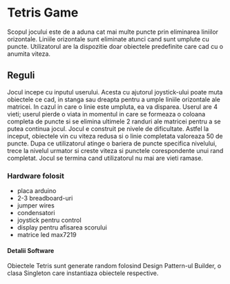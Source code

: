 # Tetris Game

Scopul jocului este de a aduna cat mai multe puncte prin eliminarea liniilor orizontale. 
Liniile orizontale sunt eliminate atunci cand sunt umplute cu puncte. Utilizatorul are la dispozitie doar obiectele predefinite 
care cad cu o anumita viteza. 

## Reguli

Jocul incepe cu inputul userului. Acesta cu ajutorul joystick-ului poate muta obiectele ce cad, in stanga sau dreapta pentru a 
umple liniile orizontale ale matricei. In cazul in care o linie este umpluta, ea va disparea.
Userul are 4 vieti; userul pierde o viata in momentul in care se formeaza o coloana completa de puncte si 
se elimina ultimele 2 randuri ale matricei pentru a se putea continua jocul.
Jocul e construit pe nivele de dificultate. 
Astfel la inceput, obiectele vin cu viteza redusa si o linie completata valoreaza 
50 de puncte. Dupa ce utilizatorul atinge o bariera de puncte specifica nivelului, trece la nivelul urmator si creste viteza
si punctele corespondente unui rand completat.
Jocul se termina cand utilizatorul nu mai are vieti ramase.

### Hardware folosit
<ul>
  <li>placa arduino</li>
  <li>2-3 breadboard-uri</li>
  <li>jumper wires</li>
  <li>condensatori</li>
  <li>joystick pentru control</li>
  <li>display pentru afisarea scorului</li>
  <li>matrice led max7219</li>
</ul>

#### Detalii Software
Obiectele Tetris sunt generate random folosind Design Pattern-ul Builder, o clasa Singleton care instantiaza obiectele respective.
